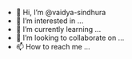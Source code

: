 - 👋 Hi, I’m @vaidya-sindhura
- 👀 I’m interested in ...
- 🌱 I’m currently learning ...
- 💞️ I’m looking to collaborate on ...
- 📫 How to reach me ...

<!---
vaidya-sindhura/vaidya-sindhura is a ✨ special ✨ repository because its `README.md` (this file) appears on your GitHub profile.
You can click the Preview link to take a look at your changes.
--->
